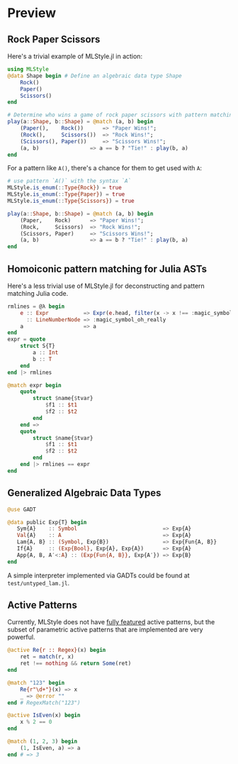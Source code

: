 # Preview

## Rock Paper Scissors

Here's a trivial example of MLStyle.jl in action:

```julia
using MLStyle
@data Shape begin # Define an algebraic data type Shape
    Rock()
    Paper()
    Scissors()
end

# Determine who wins a game of rock paper scissors with pattern matching
play(a::Shape, b::Shape) = @match (a, b) begin
    (Paper(),    Rock())      => "Paper Wins!";
    (Rock(),     Scissors())  => "Rock Wins!";
    (Scissors(), Paper())     => "Scissors Wins!";
    (a, b)                => a == b ? "Tie!" : play(b, a)
end
```

For a pattern like `A()`, there's a chance for them to get used with `A`:

```julia
# use pattern `A()` with the syntax `A`
MLStyle.is_enum(::Type{Rock}) = true
MLStyle.is_enum(::Type{Paper}) = true
MLStyle.is_enum(::Type{Scissors}) = true

play(a::Shape, b::Shape) = @match (a, b) begin
    (Paper,    Rock)      => "Paper Wins!";
    (Rock,     Scissors)  => "Rock Wins!";
    (Scissors, Paper)     => "Scissors Wins!";
    (a, b)                => a == b ? "Tie!" : play(b, a)
end
```

## Homoiconic pattern matching for Julia ASTs
Here's a less trivial use of MLStyle.jl for deconstructing and pattern matching Julia code. 
```julia
rmlines = @λ begin
    e :: Expr           => Expr(e.head, filter(x -> x !== :magic_symbol_oh_really, map(rmlines, e.args))...)
      :: LineNumberNode => :magic_symbol_oh_really
    a                   => a
end
expr = quote
    struct S{T}
        a :: Int
        b :: T
    end
end |> rmlines

@match expr begin
    quote
        struct $name{$tvar}
            $f1 :: $t1
            $f2 :: $t2
        end
    end =>
    quote
        struct $name{$tvar}
            $f1 :: $t1
            $f2 :: $t2
        end
    end |> rmlines == expr
end
```

## Generalized Algebraic Data Types

 ```julia
@use GADT

@data public Exp{T} begin
    Sym{A}    :: Symbol                           => Exp{A}
    Val{A}    :: A                                => Exp{A}
    Lam{A, B} :: (Symbol, Exp{B})                 => Exp{Fun{A, B}}
    If{A}     :: (Exp{Bool}, Exp{A}, Exp{A})      => Exp{A}
    App{A, B, A′<:A} :: (Exp{Fun{A, B}}, Exp{A′}) => Exp{B}
end
```

A simple interpreter implemented via GADTs could be found at `test/untyped_lam.jl`.


## Active Patterns

Currently, MLStyle does not have [fully featured](https://docs.microsoft.com/en-us/dotnet/fsharp/language-reference/active-patterns) active patterns, but the subset of parametric active patterns that are implemented are very powerful.

```julia
@active Re{r :: Regex}(x) begin
    ret = match(r, x)
    ret !== nothing && return Some(ret)
end

@match "123" begin
    Re{r"\d+"}(x) => x
    _ => @error ""
end # RegexMatch("123")

@active IsEven(x) begin
    x % 2 == 0
end

@match (1, 2, 3) begin
    (1, IsEven, a) => a
end # => 3
```